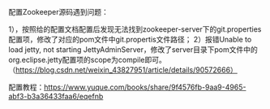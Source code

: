 配置Zookeeper源码遇到问题：

1），按照给的配置文档配置后发现无法找到zookeeper-server下的git.properties配置项，修改了对应的pom文件中git.propertis文件路径；
2）报错Unable to load jetty, not starting JettyAdminServer，修改了server目录下pom文件中的org.eclipse.jetty配置项的scope为compile即可。（https://blog.csdn.net/weixin_43827951/article/details/90572666）

配置教程：https://www.yuque.com/books/share/9f4576fb-9aa9-4965-abf3-b3a36433faa6/eqefnb